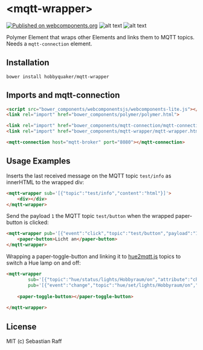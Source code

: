 # &lt;mqtt-wrapper&gt;

[![Published on webcomponents.org](https://img.shields.io/badge/webcomponents.org-published-blue.svg)](https://www.webcomponents.org/element/hobbyquaker/mqtt-wrapper)
![alt text][shield-polymer] 
![alt text][shield-license]

Polymer Element that wraps other Elements and links them to MQTT topics. Needs a `mqtt-connection` element.


## Installation

`bower install hobbyquaker/mqtt-wrapper`


## Imports and mqtt-connection

```html
<script src="bower_components/webcomponentsjs/webcomponents-lite.js"></script>
<link rel="import" href="bower_components/polymer/polymer.html">

<link rel="import" href="bower_components/mqtt-connection/mqtt-connection.html">
<link rel="import" href="bower_components/mqtt-wrapper/mqtt-wrapper.html">

<mqtt-connection host="mqtt-broker" port="8080"></mqtt-connection>
```


## Usage Examples

Inserts the last received message on the MQTT topic `test/info` as innerHTML to the wrapped div:
```html
<mqtt-wrapper sub='[{"topic":"test/info","content":"html"}]'>
    <div></div>
</mqtt-wrapper>
```

Send the payload `1` the MQTT topic `test/button` when the wrapped paper-button is clicked:
```html
<mqtt-wrapper pub='[{"event":"click","topic":"test/button","payload":"1"}]'>
    <paper-button>Licht an</paper-button>
</mqtt-wrapper>
```

Wrapping a paper-toggle-button and linking it to [hue2mqtt.js](https://github.com/hobbyquaker/hue2mqtt.js) 
topics to switch a Hue lamp on and off:
```html
<mqtt-wrapper
        sub='[{"topic":"hue/status/lights/Hobbyraum/on","attribute":"checked","json":"val","type":"boolean"}]'
        pub='[{"event":"change","topic":"hue/set/lights/Hobbyraum/on","attribute":"checked"}]'>
        
    <paper-toggle-button></paper-toggle-button>
    
</mqtt-wrapper>
```

## License

MIT (c) Sebastian Raff

[shield-license]: https://img.shields.io/badge/license-MIT-blue.svg "License: MIT"
[shield-polymer]: https://img.shields.io/badge/polymer%20version-2.0-green.svg "Polymer Version: 2.0"
